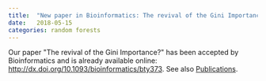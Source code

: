 ```yaml
---
title:  "New paper in Bioinformatics: The revival of the Gini Importance?"
date:   2018-05-15
categories: random forests
---
```


Our paper "The revival of the Gini Importance?" has been accepted by Bioinformatics and is already available online: <http://dx.doi.org/10.1093/bioinformatics/bty373>. See also [Publications](/publications).

